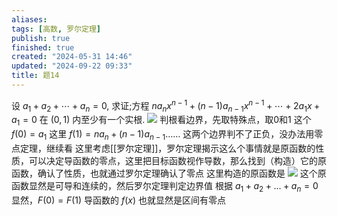 ```yaml
---
aliases: 
tags: [高数, 罗尔定理]
publish: true
finished: true
created: "2024-05-31 14:46"
updated: "2024-09-22 09:33"
title: 题14
---
```

设 $a_1+a_2+\cdots+a_n=0,$ 求证;方程 $na_nx^{n-1}+(n-1)a_{n-1}x^{n-1}+\cdots+2a_1x+a_1=0$ 在 $(0,1)$ 内至少有一个实根.
![](https://img.hwenyi.tech/202402111552324.webp)
判根看边界，先取特殊点，取0和1
这个 $f(0)=a_{1}$ 这里 $f(1) =na_{n}+(n-1)a_{n-1}\dots\dots$
这两个边界判不了正负，没办法用零点定理，继续看
这里考虑[[罗尔定理]]，罗尔定理揭示这么个事情就是原函数的性质，可以决定导函数的零点，这里把目标函数视作导数，那么找到（构造）它的原函数，确认了性质，也就通过罗尔定理确认了零点
这里构造的原函数是
![](https://img.hwenyi.tech/202402121214945.webp)
这个原函数显然是可导和连续的，然后罗尔定理判定边界值
根据 $a_{1}+a_{2}+\dots+a_{n}=0$ 显然，$F(0)=F(1)$
导函数的 $f(x)$ 也就显然是区间有零点
